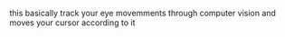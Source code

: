 this basically track your eye movemments through computer vision and moves your cursor according to it
